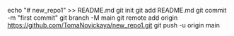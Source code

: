 echo "# new_repo1" >> README.md
git init
git add README.md
git commit -m "first commit"
git branch -M main
git remote add origin https://github.com/TomaNovickaya/new_repo1.git
git push -u origin main